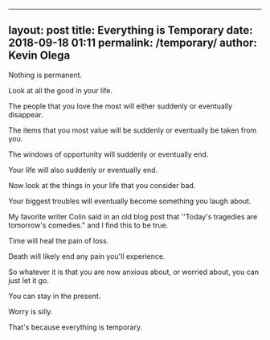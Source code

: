 

--- 
layout: post 
title: Everything is Temporary
date: 2018-09-18 01:11
permalink: /temporary/ 
author: Kevin Olega 
--- 
Nothing is permanent.

Look at all the good in your life.

The people that you love the most will either suddenly or eventually disappear.

The items that you most value will be suddenly or eventually be taken from you.

The windows of opportunity will suddenly or eventually end.

Your life will also suddenly or eventually end.

Now look at the things in your life that you consider bad.

Your biggest troubles will eventually become something you laugh about.

My favorite writer Colin said in an old blog post that ''Today's tragedies are tomorrow's comedies." and I find this to be true.

Time will heal the pain of loss.

Death will likely end any pain you'll experience.

So whatever it is that you are now anxious about, or worried about, you can just let it go.

You can stay in the present.

Worry is silly.

That's because everything is temporary.
